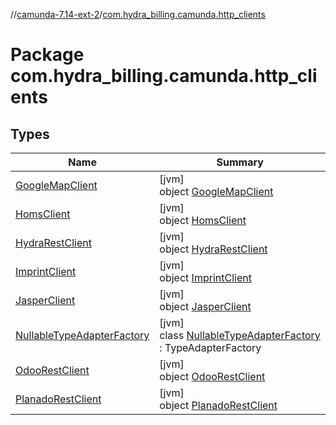 //[camunda-7.14-ext-2](../../index.md)/[com.hydra_billing.camunda.http_clients](index.md)

# Package com.hydra_billing.camunda.http_clients

## Types

| Name | Summary |
|---|---|
| [GoogleMapClient](-google-map-client/index.md) | [jvm]<br>object [GoogleMapClient](-google-map-client/index.md) |
| [HomsClient](-homs-client/index.md) | [jvm]<br>object [HomsClient](-homs-client/index.md) |
| [HydraRestClient](-hydra-rest-client/index.md) | [jvm]<br>object [HydraRestClient](-hydra-rest-client/index.md) |
| [ImprintClient](-imprint-client/index.md) | [jvm]<br>object [ImprintClient](-imprint-client/index.md) |
| [JasperClient](-jasper-client/index.md) | [jvm]<br>object [JasperClient](-jasper-client/index.md) |
| [NullableTypeAdapterFactory](-nullable-type-adapter-factory/index.md) | [jvm]<br>class [NullableTypeAdapterFactory](-nullable-type-adapter-factory/index.md) : TypeAdapterFactory |
| [OdooRestClient](-odoo-rest-client/index.md) | [jvm]<br>object [OdooRestClient](-odoo-rest-client/index.md) |
| [PlanadoRestClient](-planado-rest-client/index.md) | [jvm]<br>object [PlanadoRestClient](-planado-rest-client/index.md) |
